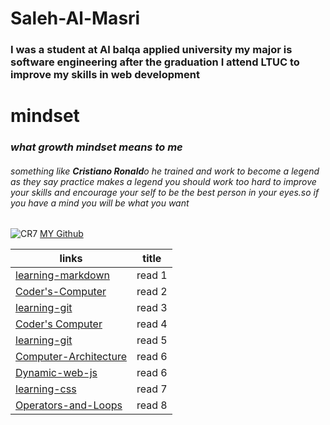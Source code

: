 # Saleh-Al-Masri
### I was a student at Al balqa applied university my major is software engineering after the graduation I attend LTUC to improve my skills in web development 
# mindset
### *what growth mindset means to me*  
###### something like **Cristiano Ronald**o he trained and work to become a legend as they say practice makes a legend you should work too hard to improve your skills and encourage your self to be the best person in your eyes.so if you have a mind you will be what you want
![CR7](https://www.albawaba.com/sites/default/files/styles/de2e_standard/public/2020-04/%D9%83%D8%B1%D9%8A%D8%B3%D8%AA%D9%8A%D8%A7%D9%86%D9%88%20%D8%B1%D9%88%D9%86%D8%A7%D9%84%D8%AF%D9%88.jpg?h=d1cb525d&itok=cx2NAzgK)
[MY Github](https://salehmmasri.github.io/learning-journal/)
 
| links                                                                                           |      title    |
|-------------------------------------------------------------------------------------------------|:-------------:|
| [learning-markdown](https://salehmmasri.github.io/learning-journal/learningmarkdown)            |     read 1    |
| [Coder's-Computer](https://salehmmasri.github.io/learning-journal/the-coder-computer)           |     read 2    |
| [learning-git](https://salehmmasri.github.io/learning-journal/learning-git)                     |     read 3    |
| [Coder's Computer](https://salehmmasri.github.io/learning-journal/structure-web-pages-with-html)|     read 4    |
| [learning-git](https://salehmmasri.github.io/learning-journal/learning-git)                     |     read 5    |
| [Computer-Architecture](ehmmasri.github.io/learning-journal/computer-architecture)              |     read 6    |
| [Dynamic-web-js](https://salehmmasri.github.io/learning-journal/Dynamic-web-pages-JavaScript)   |     read 6    |
| [learning-css](https://salehmmasri.github.io/learning-journal/learning-css)                     |     read 7    |
| [Operators-and-Loops](https://salehmmasri.github.io/learning-journal/loops)                     |     read 8    |
